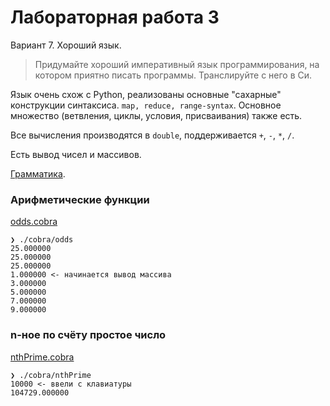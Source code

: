 # Лабораторная работа 3

Вариант 7. Хороший язык.

> Придумайте хороший императивный язык программирования, на
котором приятно писать программы. Транслируйте с него в Си.

Язык очень схож с Python, реализованы основные "сахарные" конструкции синтаксиса.
```map, reduce, range-syntax```. Основное множество (ветвления, циклы, условия, присваивания) также есть.
  
Все вычисления производятся в ```double```, поддерживается `+`, `-`, `*`, `/`.

Есть вывод чисел и массивов.

[Грамматика](Cobra.g4).

### Арифметические функции
[odds.cobra](cobra/odds.cobra)
```
❯ ./cobra/odds
25.000000
25.000000
25.000000
1.000000 <- начинается вывод массива
3.000000
5.000000
7.000000
9.000000
```

### n-ное по счёту простое число
[nthPrime.cobra](cobra/nthPrime.cobra)
```
❯ ./cobra/nthPrime
10000 <- ввели с клавиатуры
104729.000000
```


